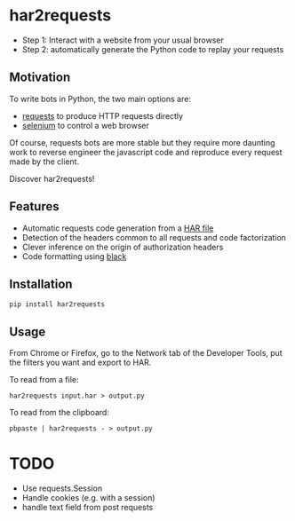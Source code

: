 # har2requests

  - Step 1: Interact with a website from your usual browser
  - Step 2: automatically generate the Python code to replay your
    requests

## Motivation

To write bots in Python, the two main options are:

  - [requests](https://github.com/kennethreitz/requests) to produce HTTP
    requests directly
  - [selenium](https://github.com/SeleniumHQ/selenium) to control a web
    browser

Of course, requests bots are more stable but they require more daunting
work to reverse engineer the javascript code and reproduce every request
made by the client.

Discover har2requests\!

## Features

  - Automatic requests code generation from a [HAR
    file](https://en.wikipedia.org/wiki/.har)
  - Detection of the headers common to all requests and code
    factorization
  - Clever inference on the origin of authorization headers
  - Code formatting using [black](https://github.com/ambv/black)

## Installation

    pip install har2requests

## Usage

From Chrome or Firefox, go to the Network tab of the Developer Tools,
put the filters you want and export to HAR.

To read from a file:

    har2requests input.har > output.py

To read from the clipboard:

    pbpaste | har2requests - > output.py

# TODO

  - Use requests.Session
  - Handle cookies (e.g. with a session)
  - handle text field from post requests
